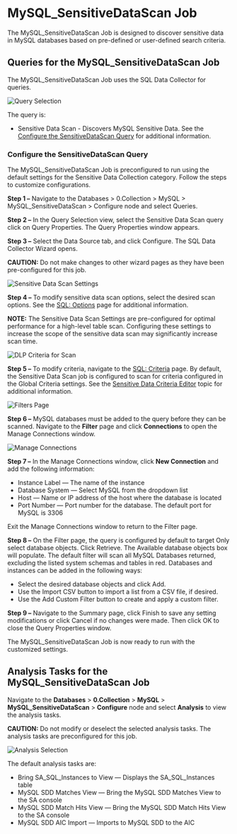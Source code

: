# MySQL_SensitiveDataScan Job

The MySQL_SensitiveDataScan Job is designed to discover sensitive data in MySQL databases based on
pre-defined or user-defined search criteria.

## Queries for the MySQL_SensitiveDataScan Job

The MySQL_SensitiveDataScan Job uses the SQL Data Collector for queries.

![Query Selection](/img/versioned_docs/accessanalyzer_11.6/accessanalyzer/solutions/databases/mysql/collection/sensitivedatascan.webp)

The query is:

- Sensitive Data Scan - Discovers MySQL Sensitive Data. See the
  [Configure the SensitiveDataScan Query](#configure-the-sensitivedatascan-query) for additional
  information.

### Configure the SensitiveDataScan Query

The MySQL_SensitiveDataScan Job is preconfigured to run using the default settings for the Sensitive
Data Collection category. Follow the steps to customize configurations.

**Step 1 –** Navigate to the Databases > 0.Collection > MySQL > MySQL_SensitiveDataScan > Configure
node and select Queries.

**Step 2 –** In the Query Selection view, select the Sensitive Data Scan query click on Query
Properties. The Query Properties window appears.

**Step 3 –** Select the Data Source tab, and click Configure. The SQL Data Collector Wizard opens.

**CAUTION:** Do not make changes to other wizard pages as they have been pre-configured for this
job.

![Sensitive Data Scan Settings](/img/versioned_docs/accessanalyzer_11.6/accessanalyzer/solutions/databases/mysql/collection/sensitivedatscan_optionspage.webp)

**Step 4 –** To modify sensitive data scan options, select the desired scan options. See the
[SQL: Options](/docs/accessanalyzer/11.6/accessanalyzer/admin/datacollector/sql/options.md)
page for additional information.

**NOTE:** The Sensitive Data Scan Settings are pre-configured for optimal performance for a
high-level table scan. Configuring these settings to increase the scope of the sensitive data scan
may significantly increase scan time.

![DLP Criteria for Scan](/img/versioned_docs/accessanalyzer_11.6/accessanalyzer/solutions/databases/mysql/collection/sensitivedatscan_criteriapage.webp)

**Step 5 –** To modify criteria, navigate to the
[SQL: Criteria](/docs/accessanalyzer/11.6/accessanalyzer/admin/datacollector/sql/criteria.md)
page. By default, the Sensitive Data Scan job is configured to scan for criteria configured in the
Global Criteria settings. See the
[Sensitive Data Criteria Editor](/docs/accessanalyzer/11.6/accessanalyzer/sensitivedatadiscovery/criteriaeditor/overview.md)
topic for additional information.

![Filters Page](/img/versioned_docs/accessanalyzer_11.6/accessanalyzer/solutions/databases/mysql/collection/sensitivedatscan_filterspage.webp)

**Step 6 –** MySQL databases must be added to the query before they can be scanned. Navigate to the
**Filter** page and click **Connections** to open the Manage Connections window.

![Manage Connections](/img/versioned_docs/accessanalyzer_11.6/accessanalyzer/solutions/databases/mysql/collection/manageconnectionsmysql.webp)

**Step 7 –** In the Manage Connections window, click **New Connection** and add the following
information:

- Instance Label — The name of the instance
- Database System — Select MySQL from the dropdown list
- Host — Name or IP address of the host where the database is located
- Port Number — Port number for the database. The default port for MySQL is 3306

Exit the Manage Connections window to return to the Filter page.

**Step 8 –** On the Filter page, the query is configured by default to target Only select database
objects. Click Retrieve. The Available database objects box will populate. The default filter will
scan all MySQL Databases returned, excluding the listed system schemas and tables in red. Databases
and instances can be added in the following ways:

- Select the desired database objects and click Add.
- Use the Import CSV button to import a list from a CSV file, if desired.
- Use the Add Custom Filter button to create and apply a custom filter.

**Step 9 –** Navigate to the Summary page, click Finish to save any setting modifications or click
Cancel if no changes were made. Then click OK to close the Query Properties window.

The MySQL_SensitiveDataScan Job is now ready to run with the customized settings.

## Analysis Tasks for the MySQL_SensitiveDataScan Job

Navigate to the **Databases** > **0.Collection** > **MySQL** > **MySQL_SensitiveDataScan** >
**Configure** node and select **Analysis** to view the analysis tasks.

**CAUTION:** Do not modify or deselect the selected analysis tasks. The analysis tasks are
preconfigured for this job.

![Analysis Selection](/img/versioned_docs/accessanalyzer_11.6/accessanalyzer/solutions/databases/mysql/collection/analysismysqlsensitivedatascan.webp)

The default analysis tasks are:

- Bring SA_SQL_Instances to View — Displays the SA_SQL_Instances table
- MySQL SDD Matches View — Bring the MySQL SDD Matches View to the SA console
- MySQL SDD Match Hits View — Bring the MySQL SDD Match Hits View to the SA console
- MySQL SDD AIC Import — Imports to MySQL SDD to the AIC
